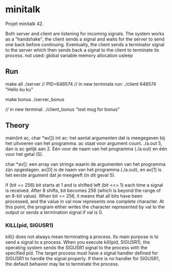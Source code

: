 # minitalk
Projet minitalk 42.

Both server and client are listening for incoming signals. The system works as a "handshake", the client sends a signal and waits for the server to send one back before continuing.
Eventually, the client sends a terminator signal to the server which then sends back a signal to the client to terminate its process.
not used:
global variable
memory allocation
usleep

## Run

make all
./server // PID=648574
// in new terminala run:
./client 648574 "Hello ku ku"

make bonus
./server_bonus

// in new terminal:
./client_bonus <PID> "test msg for bonus"

## Theory
main(int ac, char *av[]) 
int ac: het aantal argumenten dat is meegegeven bij het uitvoeren van het programma. ac staat voor argument count. 
./a.out 5, dan is ac gelijk aan 2. Eén voor de naam van het programma (./a.out) en één voor het getal (5).

char *av[]: een array van strings waarin de argumenten van het programma zijn opgeslagen. av[0] is de naam van het programma (./a.out), en av[1] is het eerste argument dat je meegeeft (in dit geval 5).

if (bit == 256)
bit starts at 1 and is shifted left (bit <<= 1) each time a signal is received.
After 8 shifts, bit becomes 256 (which is beyond the range of an 8-bit value).
When bit == 256, it means that all bits have been processed, and the value in val now represents one complete character.
At this point, the program either writes the character represented by val to the output or sends a termination signal if val is 0.

### KILL(pid, SIGUSR1)
kill() does not always mean terminating a process. Its main purpose is to send a signal to a process.
When you execute kill(pid, SIGUSR1), the operating system sends the SIGUSR1 signal to the process with the specified pid.
The target process must have a signal handler defined for SIGUSR1 to handle the signal properly. If there is no handler for SIGUSR1, the default behavior may be to terminate the process.